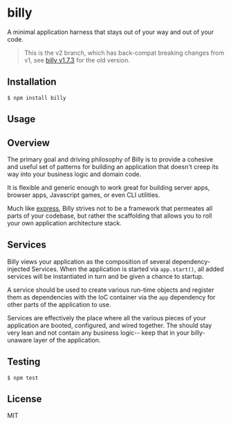 # billy

A minimal application harness that stays out of your way and out of your code.

> This is the v2 branch, which has back-compat breaking changes from v1, see
> [billy v1.7.3](https://github.com/bvalosek/billy/tree/v1.7.3) for the old
> version.

## Installation

```
$ npm install billy
```

## Usage

## Overview

The primary goal and driving philosophy of Billy is to provide a cohesive and
useful set of patterns for building an application that doesn't creep its way
into your business logic and domain code.

It is flexible and generic enough to work great for building server apps,
browser apps, Javascript games, or even CLI utilities.

Much like [express](https://github.com/visionmedia/express), Billy strives not
to be a framework that permeates all parts of your codebase, but rather the
scaffolding that allows you to roll your own application architecture stack.

## Services

Billy views your application as the composition of several dependency-injected
Services. When the application is started via `app.start()`, all added
services will be instantiated in turn and be given a chance to startup.

A service should be used to create various run-time objects and register them
as dependencies with the IoC container via the `app` dependency for other parts
of the application to use.

Services are effectively the place where all the various pieces of your
application are booted, configured, and wired together. The should stay very
lean and not contain any business logic-- keep that in your billy-unaware layer
of the application.

## Testing

```
$ npm test
```

## License

MIT

